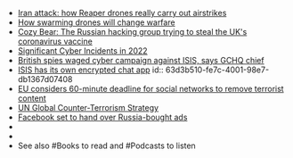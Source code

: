 - [Iran attack: how Reaper drones really carry out airstrikes](https://theconversation.com/iran-attack-how-reaper-drones-really-carry-out-airstrikes-129411)
- [How swarming drones will change warfare](https://www.bbc.com/news/technology-47555588)
- [Cozy Bear: The Russian hacking group trying to steal the UK's coronavirus vaccine](https://www.independent.co.uk/news/uk/home-news/cozy-bear-russia-hacking-coronavirus-vaccine-oxford-imperial-college-a9623361.html)
- [Significant Cyber Incidents in 2022](https://www.csis.org/programs/strategic-technologies-program/significant-cyber-incidents)
- [British spies waged cyber campaign against ISIS, says GCHQ chief](https://www.zdnet.com/article/british-spies-waged-cyber-campaign-against-isis-says-gchq-chief/)
- [ISIS has its own encrypted chat app](https://techcrunch.com/2016/01/16/isis-app/?guccounter=1&guce_referrer=aHR0cHM6Ly9ybC50YWxpcy5jb20v&guce_referrer_sig=AQAAADuCn5uYysA_xg_6soz7Xmli8-SEjMqAtS1lXAzGZpQJwf1iZGBQG2Eja60JV2U8nPa6EnfLlrgneaiNZKc-sCE7Ba2DQo-_6UXuUt1P6Ey98rYJSjq3Mj7xQUtm_9Pq-2CKGN7HJK_vFwRTYAO_zifiOalWRe3687r145tf4uqA)
  id:: 63d3b510-fe7c-4001-98e7-db1367d07408
- [EU considers 60-minute deadline for social networks to remove terrorist content](https://www.zdnet.com/article/eu-considers-60-minute-deadline-for-social-networks-to-remove-terrorist-content/)
- [UN Global Counter-Terrorism Strategy](https://www.un.org/counterterrorism/un-global-counter-terrorism-strategy)
- [Facebook set to hand over Russia-bought ads](https://www.bbc.com/news/technology-41469361)
-
-
- See also #Books to read and #Podcasts to listen